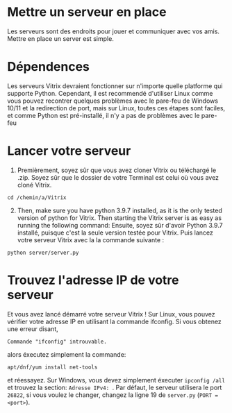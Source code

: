 # Mettre un serveur en place

Les serveurs sont des endroits pour jouer et communiquer avec vos amis. Mettre en place un server est simple.

# Dépendences
Les serveurs Vitrix devraient fonctionner sur n'importe quelle platforme qui supporte Python. Cependant, il est recommendé d'utiliser Linux comme vous pouvez recontrer quelques problèmes avec le pare-feu de Windows 10/11 et la redirection de port, mais sur Linux, toutes ces étapes sont faciles, et comme Python est pré-installé, il n'y a pas de problèmes avec le pare-feu

# Lancer votre serveur
1. Premièrement, soyez sûr que vous avez cloner Vitrix ou téléchargé le .zip. Soyez sûr que le dossier de votre Terminal est celui où vous avez cloné Vitrix.
```
cd /chemin/a/Vitrix
```

2. Then, make sure you have python 3.9.7 installed, as it is the only tested version of python for Vitrix. Then starting the Vitrix server is as easy as running the following command:
Ensuite, soyez sûr d'avoir Python 3.9.7 installé, puisque c'est la seule version testée pour Vitrix. Puis lancez votre serveur Vitrix avec la la commande suivante :
```
python server/server.py
```

# Trouvez l'adresse IP de votre serveur

Et vous avez lancé démarré votre serveur Vitrix ! Sur Linux, vous pouvez vérifier votre adresse IP en utilisant la commande ifconfig. Si vous obtenez une erreur disant,
```
Commande "ifconfig" introuvable.
```
alors éxecutez simplement la commande:
```
apt/dnf/yum install net-tools
```
et réessayez. Sur Windows, vous devez simplement éxecuter ```ipconfig /all``` et trouvez la section: ```Adresse IPv4: ```. Par défaut, le serveur utilisera le port ```26822```, si vous voulez le changer, changez la ligne 19 de ```server.py``` (```PORT = <port>```).
